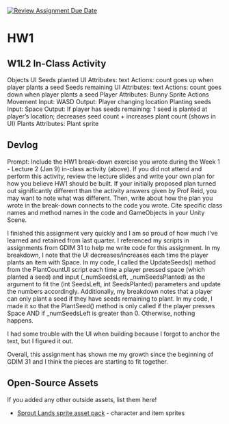 [![Review Assignment Due Date](https://classroom.github.com/assets/deadline-readme-button-22041afd0340ce965d47ae6ef1cefeee28c7c493a6346c4f15d667ab976d596c.svg)](https://classroom.github.com/a/MjLLqDcN)
# HW1
## W1L2 In-Class Activity

Objects
    UI
        Seeds planted UI
            Attributes: text
            Actions: count goes up when player plants a seed
        Seeds remaining UI
            Attributes: text
            Actions: count goes down when player plants a seed
    Player
        Attributes: Bunny Sprite
        Actions
            Movement
                Input: WASD
                Output: Player changing location
            Planting seeds
                Input: Space
                Output: If player has seeds remaining: 1 seed is planted at player’s location; decreases seed count + increases plant count (shows in UI)
    Plants
        Attributes: Plant sprite

## Devlog
Prompt: Include the HW1 break-down exercise you wrote during the Week 1 - Lecture 2 (Jan 9) in-class activity (above). If you did not attend and perform this activity, review the lecture slides and write your own plan for how you believe HW1 should be built. If your initially proposed plan turned out significantly different than the activity answers given by Prof Reid, you may want to note what was different. Then, write about how the plan you wrote in the break-down connects to the code you wrote. Cite specific class names and method names in the code and GameObjects in your Unity Scene.

I finished this assignment very quickly and I am so proud of how much I've learned and retained from last quarter. I referenced my scripts in assignments from GDIM 31 to help me write code for this assignment. In my breakdown, I note that the UI decreases/increases each time the player plants an item with Space. In my code, I called the UpdateSeeds() method from the PlantCountUI script each time a player pressed space (which planted a seed) and input (_numSeedsLeft, _numSeedsPlanted) as the argument to fit the (int SeedsLeft, int SeedsPlanted) parameters and update the numbers accordingly. Additionally, my breakdown notes that a player can only plant a seed if they have seeds remaining to plant. In my code, I made it so that the PlantSeed() method is only called if the player presses Space AND if _numSeedsLeft is greater than 0. Otherwise, nothing happens.

I had some trouble with the UI when building because I forgot to anchor the text, but I figured it out.

Overall, this assignment has shown me my growth since the beginning of GDIM 31 and I think the pieces are starting to fit together.

## Open-Source Assets
If you added any other outside assets, list them here!
- [Sprout Lands sprite asset pack](https://cupnooble.itch.io/sprout-lands-asset-pack) - character and item sprites

